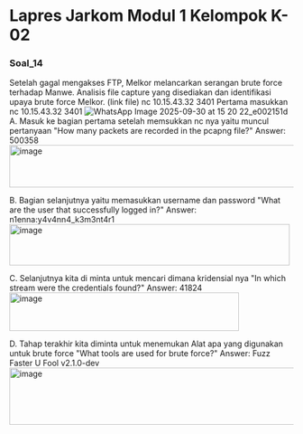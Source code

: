 # Lapres Jarkom Modul 1 Kelompok K-02
### Soal_14
Setelah gagal mengakses FTP, Melkor melancarkan serangan brute force terhadap  Manwe. Analisis file capture yang disediakan dan identifikasi upaya brute force Melkor. 
(link file) nc 10.15.43.32 3401
Pertama masukkan nc 10.15.43.32 3401
![WhatsApp Image 2025-09-30 at 15 20 22_e002151d](https://github.com/user-attachments/assets/a5b3f772-18e9-45ed-bc45-7165a029b790)
A. Masuk ke bagian pertama setelah memsukkan nc nya yaitu muncul pertanyaan "How many packets are recorded in the pcapng file?"
Answer: 500358
<img width="520" height="75" alt="image" src="https://github.com/user-attachments/assets/056a82db-bb1d-4803-82f4-1c15dee43187" />

B. Bagian selanjutnya yaitu memasukkan username dan password "What are the user that successfully logged in?"
Answer: n1enna:y4v4nn4_k3m3nt4r1
<img width="497" height="73" alt="image" src="https://github.com/user-attachments/assets/00a48fac-d81d-4429-96e4-64f761e36c14" />

C. Selanjutnya kita di minta untuk mencari dimana kridensial nya "In which stream were the credentials found?"
Answer: 41824
<img width="407" height="68" alt="image" src="https://github.com/user-attachments/assets/797f2811-68f7-47e7-99d2-4f89d8f9b76a" />

D. Tahap terakhir kita diminta untuk menemukan Alat apa yang digunakan untuk brute force "What tools are used for brute force?"
Answer: Fuzz Faster U Fool v2.1.0-dev
<img width="771" height="101" alt="image" src="https://github.com/user-attachments/assets/d69cabdf-67be-40c8-a72a-9069951f0d10" />








